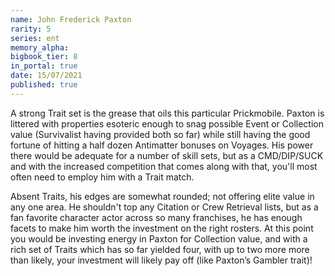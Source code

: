```yaml
---
name: John Frederick Paxton
rarity: 5
series: ent
memory_alpha:
bigbook_tier: 8
in_portal: true
date: 15/07/2021
published: true
---
```


A strong Trait set is the grease that oils this particular Prickmobile. Paxton is littered with properties esoteric enough to snag possible Event or Collection value (Survivalist having provided both so far) while still having the good fortune of hitting a half dozen Antimatter bonuses on Voyages. His power there would be adequate for a number of skill sets, but as a CMD/DIP/SUCK and with the increased competition that comes along with that, you'll most often need to employ him with a Trait match. 

Absent Traits, his edges are somewhat rounded; not offering elite value in any one area. He shouldn't top any Citation or Crew Retrieval lists, but as a fan favorite character actor across so many franchises, he has enough facets to make him worth the investment on the right rosters. At this point you would be investing energy in Paxton for Collection value, and with a rich set of Traits which has so far yielded four, with up to two more more than likely, your investment will likely pay off (like Paxton’s Gambler trait)!
